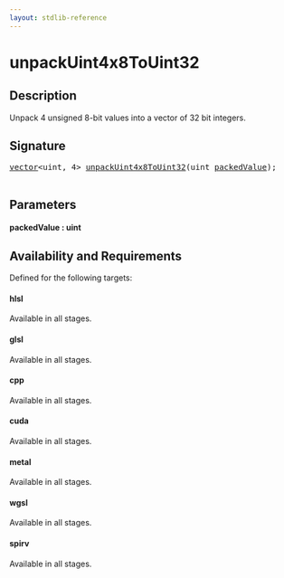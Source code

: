 ```yaml
---
layout: stdlib-reference
---
```


# unpackUint4x8ToUint32

## Description

Unpack 4 unsigned 8-bit values into a vector of 32 bit integers.




## Signature 

<pre>
<a href="../types/vector/index.html" class="code_type">vector</a>&lt;<span class="code_keyword">uint</span>, 4&gt; <a href="unpackuint4x8touint32-6df.html">unpackUint4x8ToUint32</a>(<span class="code_keyword">uint</span> <a href="unpackuint4x8touint32-6df.html#decl-packedValue" class="code_param">packedValue</a>);

</pre>

## Parameters

####  <a id="decl-packedValue"></a>packedValue  : uint

## Availability and Requirements

Defined for the following targets:

#### hlsl
Available in all stages.

#### glsl
Available in all stages.

#### cpp
Available in all stages.

#### cuda
Available in all stages.

#### metal
Available in all stages.

#### wgsl
Available in all stages.

#### spirv
Available in all stages.



